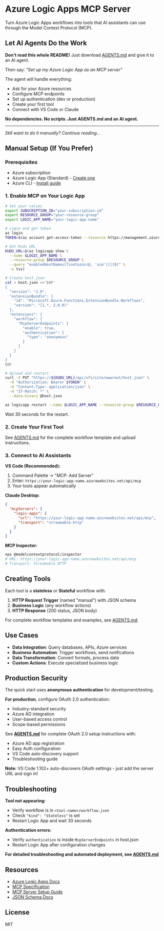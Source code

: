 # Azure Logic Apps MCP Server

Turn Azure Logic Apps workflows into tools that AI assistants can use through the Model Context Protocol (MCP).

## Let AI Agents Do the Work

**Don't read this whole README!** Just download [AGENTS.md](./AGENTS.md) and give it to an AI agent.

Then say: *"Set up my Azure Logic App as an MCP server"*

The agent will handle everything:

- Ask for your Azure resources
- Configure MCP endpoints
- Set up authentication (dev or production)
- Create your first tool
- Connect with VS Code or Claude

**No dependencies. No scripts. Just AGENTS.md and an AI agent.**

---

*Still want to do it manually? Continue reading...*

## Manual Setup (If You Prefer)

### Prerequisites

- Azure subscription
- Azure Logic App (Standard) - [Create one](https://learn.microsoft.com/en-us/azure/logic-apps/create-single-tenant-workflows-azure-portal)
- Azure CLI - [Install guide](https://learn.microsoft.com/en-us/cli/azure/install-azure-cli)

### 1. Enable MCP on Your Logic App

```bash
# Set your values
export SUBSCRIPTION_ID="your-subscription-id"
export RESOURCE_GROUP="your-resource-group"
export LOGIC_APP_NAME="your-logic-app-name"

# Login and get token
az login
TOKEN=$(az account get-access-token --resource https://management.azure.com --query accessToken -o tsv)

# Get Kudu URL
KUDU_URL=$(az logicapp show \
  --name $LOGIC_APP_NAME \
  --resource-group $RESOURCE_GROUP \
  --query "enabledHostNames[?contains(@, 'scm')]|[0]" \
  -o tsv)

# Create host.json
cat > host.json <<'EOF'
{
  "version": "2.0",
  "extensionBundle": {
    "id": "Microsoft.Azure.Functions.ExtensionBundle.Workflows",
    "version": "[1.*, 2.0.0)"
  },
  "extensions": {
    "workflow": {
      "McpServerEndpoints": {
        "enable": true,
        "authentication": {
          "type": "anonymous"
        }
      }
    }
  }
}
EOF

# Upload and restart
curl -X PUT "https://${KUDU_URL}/api/vfs/site/wwwroot/host.json" \
  -H "Authorization: Bearer $TOKEN" \
  -H "Content-Type: application/json" \
  -H "If-Match: *" \
  --data-binary @host.json

az logicapp restart --name $LOGIC_APP_NAME --resource-group $RESOURCE_GROUP
```

Wait 30 seconds for the restart.

### 2. Create Your First Tool

See [AGENTS.md](./AGENTS.md) for the complete workflow template and upload instructions.

### 3. Connect to AI Assistants

**VS Code (Recommended):**

1. Command Palette → "MCP: Add Server"
2. Enter: `https://your-logic-app-name.azurewebsites.net/api/mcp`
3. Your tools appear automatically

**Claude Desktop:**

```json
{
  "mcpServers": {
    "logic-apps": {
      "url": "https://your-logic-app-name.azurewebsites.net/api/mcp",
      "transport": "streamable-http"
    }
  }
}
```

**MCP Inspector:**

```bash
npx @modelcontextprotocol/inspector
# URL: https://your-logic-app-name.azurewebsites.net/api/mcp
# Transport: Streamable HTTP
```

## Creating Tools

Each tool is a **stateless** or **Stateful** workflow with:

1. **HTTP Request Trigger** (named "manual") with JSON schema
2. **Business Logic** (any workflow actions)
3. **HTTP Response** (200 status, JSON body)

For complete workflow templates and examples, see [AGENTS.md](./AGENTS.md).

## Use Cases

- **Data Integration**: Query databases, APIs, Azure services
- **Business Automation**: Trigger workflows, send notifications
- **Data Transformation**: Convert formats, process data
- **Custom Actions**: Execute specialized business logic

## Production Security

The quick start uses **anonymous authentication** for development/testing.

**For production**, configure OAuth 2.0 authentication:

- Industry-standard security
- Azure AD integration
- User-based access control
- Scope-based permissions

See **[AGENTS.md](./AGENTS.md)** for complete OAuth 2.0 setup instructions with:

- Azure AD app registration
- Easy Auth configuration
- VS Code auto-discovery support
- Troubleshooting guide

**Note:** VS Code 1.102+ auto-discovers OAuth settings - just add the server URL and sign in!

## Troubleshooting

**Tool not appearing:**

- Verify workflow is in `<tool-name>/workflow.json`
- Check `"kind": "Stateless"` is set
- Restart Logic App and wait 30 seconds

**Authentication errors:**

- Verify `authentication` is inside `McpServerEndpoints` in host.json
- Restart Logic App after configuration changes

**For detailed troubleshooting and automated deployment, see [AGENTS.md](./AGENTS.md)**

## Resources

- [Azure Logic Apps Docs](https://learn.microsoft.com/en-us/azure/logic-apps/)
- [MCP Specification](https://modelcontextprotocol.io/)
- [MCP Server Setup Guide](https://learn.microsoft.com/en-us/azure/logic-apps/set-up-model-context-protocol-server-standard)
- [JSON Schema Docs](https://json-schema.org/)

## License

MIT
